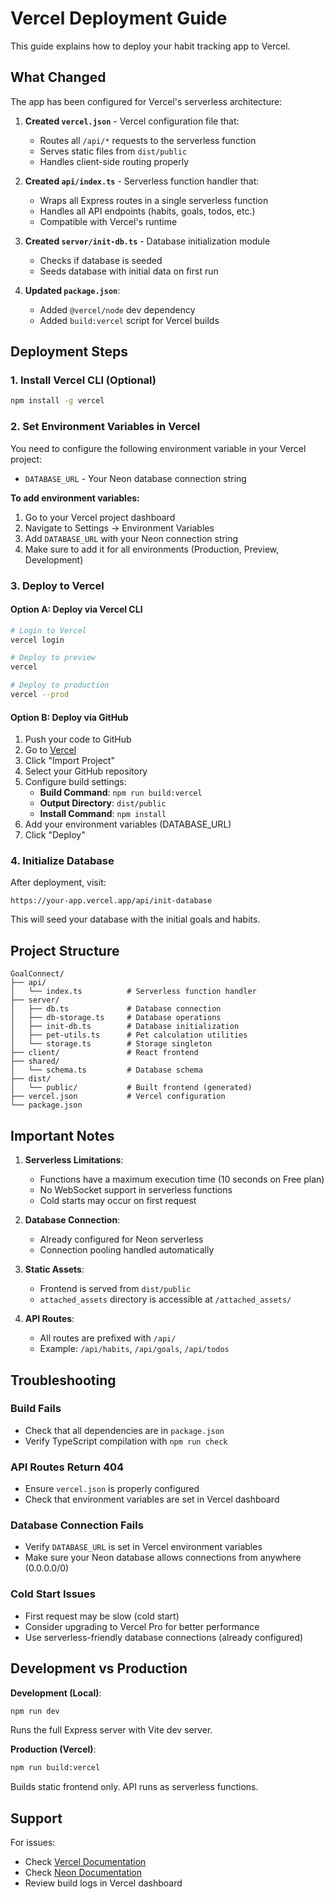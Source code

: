 # Vercel Deployment Guide

This guide explains how to deploy your habit tracking app to Vercel.

## What Changed

The app has been configured for Vercel's serverless architecture:

1. **Created `vercel.json`** - Vercel configuration file that:
   - Routes all `/api/*` requests to the serverless function
   - Serves static files from `dist/public`
   - Handles client-side routing properly

2. **Created `api/index.ts`** - Serverless function handler that:
   - Wraps all Express routes in a single serverless function
   - Handles all API endpoints (habits, goals, todos, etc.)
   - Compatible with Vercel's runtime

3. **Created `server/init-db.ts`** - Database initialization module
   - Checks if database is seeded
   - Seeds database with initial data on first run

4. **Updated `package.json`**:
   - Added `@vercel/node` dev dependency
   - Added `build:vercel` script for Vercel builds

## Deployment Steps

### 1. Install Vercel CLI (Optional)
```bash
npm install -g vercel
```

### 2. Set Environment Variables in Vercel

You need to configure the following environment variable in your Vercel project:

- `DATABASE_URL` - Your Neon database connection string

**To add environment variables:**
1. Go to your Vercel project dashboard
2. Navigate to Settings → Environment Variables
3. Add `DATABASE_URL` with your Neon connection string
4. Make sure to add it for all environments (Production, Preview, Development)

### 3. Deploy to Vercel

#### Option A: Deploy via Vercel CLI
```bash
# Login to Vercel
vercel login

# Deploy to preview
vercel

# Deploy to production
vercel --prod
```

#### Option B: Deploy via GitHub
1. Push your code to GitHub
2. Go to [Vercel](https://vercel.com)
3. Click "Import Project"
4. Select your GitHub repository
5. Configure build settings:
   - **Build Command**: `npm run build:vercel`
   - **Output Directory**: `dist/public`
   - **Install Command**: `npm install`
6. Add your environment variables (DATABASE_URL)
7. Click "Deploy"

### 4. Initialize Database

After deployment, visit:
```
https://your-app.vercel.app/api/init-database
```

This will seed your database with the initial goals and habits.

## Project Structure

```
GoalConnect/
├── api/
│   └── index.ts          # Serverless function handler
├── server/
│   ├── db.ts             # Database connection
│   ├── db-storage.ts     # Database operations
│   ├── init-db.ts        # Database initialization
│   ├── pet-utils.ts      # Pet calculation utilities
│   └── storage.ts        # Storage singleton
├── client/               # React frontend
├── shared/
│   └── schema.ts         # Database schema
├── dist/
│   └── public/           # Built frontend (generated)
├── vercel.json           # Vercel configuration
└── package.json
```

## Important Notes

1. **Serverless Limitations**:
   - Functions have a maximum execution time (10 seconds on Free plan)
   - No WebSocket support in serverless functions
   - Cold starts may occur on first request

2. **Database Connection**:
   - Already configured for Neon serverless
   - Connection pooling handled automatically

3. **Static Assets**:
   - Frontend is served from `dist/public`
   - `attached_assets` directory is accessible at `/attached_assets/`

4. **API Routes**:
   - All routes are prefixed with `/api/`
   - Example: `/api/habits`, `/api/goals`, `/api/todos`

## Troubleshooting

### Build Fails
- Check that all dependencies are in `package.json`
- Verify TypeScript compilation with `npm run check`

### API Routes Return 404
- Ensure `vercel.json` is properly configured
- Check that environment variables are set in Vercel dashboard

### Database Connection Fails
- Verify `DATABASE_URL` is set in Vercel environment variables
- Make sure your Neon database allows connections from anywhere (0.0.0.0/0)

### Cold Start Issues
- First request may be slow (cold start)
- Consider upgrading to Vercel Pro for better performance
- Use serverless-friendly database connections (already configured)

## Development vs Production

**Development (Local)**:
```bash
npm run dev
```
Runs the full Express server with Vite dev server.

**Production (Vercel)**:
```bash
npm run build:vercel
```
Builds static frontend only. API runs as serverless functions.

## Support

For issues:
- Check [Vercel Documentation](https://vercel.com/docs)
- Check [Neon Documentation](https://neon.tech/docs)
- Review build logs in Vercel dashboard
